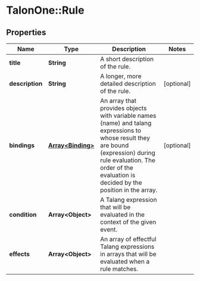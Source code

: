 # TalonOne::Rule

## Properties
Name | Type | Description | Notes
------------ | ------------- | ------------- | -------------
**title** | **String** | A short description of the rule. | 
**description** | **String** | A longer, more detailed description of the rule. | [optional] 
**bindings** | [**Array&lt;Binding&gt;**](Binding.md) | An array that provides objects with variable names (name) and talang expressions to whose result they are bound (expression) during rule evaluation. The order of the evaluation is decided by the position in the array. | [optional] 
**condition** | **Array&lt;Object&gt;** | A Talang expression that will be evaluated in the context of the given event. | 
**effects** | **Array&lt;Object&gt;** | An array of effectful Talang expressions in arrays that will be evaluated when a rule matches. | 


